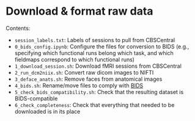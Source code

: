 # Download & format raw data

Contents:

* `session_labels.txt`: Labels of sessions to pull from CBSCentral
* `0_bids_config.ipynb`: Configure the files for conversion to BIDS (e.g., specifying which functional runs belong which task, and which fieldmaps correspond to which functional runs)
* `1_download_session.sh`: Download fMRI sessions from CBSCentral
* `2_run_dcm2niix.sh`: Convert raw dicom images to NIFTI
* `3_deface_anats.sh`: Remove faces from anatomical images
* `4_bids.sh`: Rename/move files to comply with [BIDS](http://bids.neuroimaging.io/)
* `5_check_bids_compatibility.sh`: Check that the resulting dataset is BIDS-compatible
* `6_check_completeness`: Check that everything that needed to be downloaded is in its place